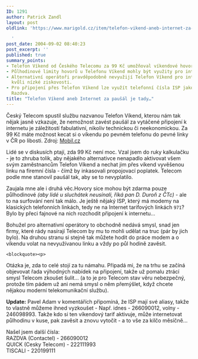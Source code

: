 ```yaml
---
ID: 1291
author: Patrick Zandl
layout: post
oldlink: 'https://www.marigold.cz/item/telefon-vikend-aneb-internet-za-pausal-je-tady

  '
post_date: 2004-09-02 08:40:23
post_excerpt: ''
published: true
summary_points:
- Telefon Víkend od Českého Telecomu za 99 Kč umožňoval víkendové hovory zdarma.
- Půlhodinové limity hovorů u Telefonu Víkend mohly být využity pro internetové připojení.
- Alternativní operátoři pravděpodobně nevyužijí Telefon Víkend pro internetové připojení
  kvůli nízké ziskovosti.
- Pro připojení přes Telefon Víkend lze využít telefonní čísla ISP jako Idnes, Volny,
  Razdva.
title: "Telefon Víkend aneb Internet za paušál je tady…"
---
```


<p>
Český Telecom spustil službu nazvanou Telefon Víkend, kterou nám tak nějak jasně vzkazuje, že nemožnost zavést paušál za vytáčené připojení k internetu je záležitostí fabulativní, nikoliv technickou či neekonomickou. Za 99 Kč máte možnost kecat si o víkendu po pevném telefonu do pevné linky v ČR po libosti. Zdroj: <a href="http://mobil.idnes.cz/publicistika/telecom_novetarify040902.html">Mobil.cz</a></p>

<p>
Lidé se v diskusích ptají, zda 99 Kč není moc. Vzal jsem do ruky kalkulačku - je to zhruba tolik, aby nějakého alternativce nenapadlo aktivovat všem svým zaměstnancům Telefon Víkend a nechat jim přes víkend vyvěšenou linku na firemní čísla - čímž by inkasovali propojovací poplatek. Telecom podle mne stanovil paušál tak, aby se to nevyplatilo.</p>

<p>
Zaujala mne ale i druhá věc.Hovory sice mohou být zdarma pouze půlhodinové <i>(aby lidé u sluchátek neusínali, říká pan D. Duroň z ČTc)</i> - ale to na surfování není tak málo. Je ještě nějaký ISP, který má modemy na klasických telefonních linkách, tedy ne na Internet tarifových linkách <code>971</code>? Bylo by přeci fajnové na nich rozchodit připojení k internetu&#8230; </p>

<p>
Bohužel pro alternativní operátory to obchodně nedává smysl, snad jen firmy, které rády nasírají Telecom by mu to mohli udělat na truc (pár by jich bylo). Na druhou stranu si stejně tak můžete hodit do práce modem a o víkendu volat na nevyužívanou linku a vždy po půl hodině zavěsit.</p>

	<blockquote><p>
Otázka je, zda to celé stojí za tu námahu. Připadá mi, že na trhu se začíná objevovat řada výhodných nabídek na připojení, takže už pomalu ztrácí smysl Telecom zkoušet šulit&#8230; (a to je pro Telecom stav věru nebezpečný, protože tím pádem už ani nemá smysl o něm přemýšlet, když chcete nějakou moderní telekomunikační službu).</p>
</blockquote>
<p>
<b>Update:</b> Pavel Adam v komentářích připomíná, že ISP mají své aliasy, takže to vlastně můžeme ihned vyzkoušet - Např. idnes - 266090012, volny - 246098993. Takže kdo si ten víkendový tarif aktivuje, může internetovat půlhodinu v kuse, pak zavěsit a znovu vytočit - a to vše za kilčo měsíčně&#8230;
</p>

<p>
Našel jsem další čísla: <br/>
RAZDVA (Contactel) - 266090012 <br/>
QUICK (Cesky Telecom) - 222111993 <br/>
TISCALI - 220199111
</p>